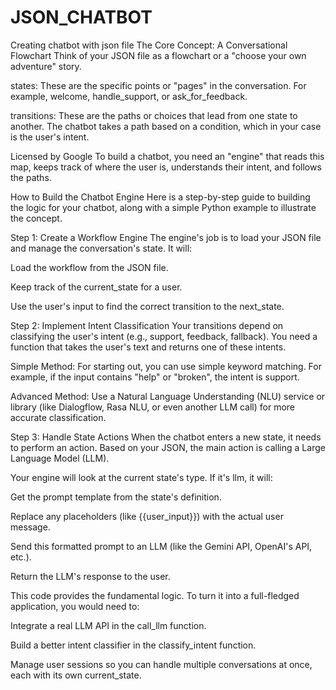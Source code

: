# JSON_CHATBOT
Creating chatbot with json file
The Core Concept: A Conversational Flowchart
Think of your JSON file as a flowchart or a "choose your own adventure" story.

states: These are the specific points or "pages" in the conversation. For example, welcome, handle_support, or ask_for_feedback.

transitions: These are the paths or choices that lead from one state to another. The chatbot takes a path based on a condition, which in your case is the user's intent.


Licensed by Google
To build a chatbot, you need an "engine" that reads this map, keeps track of where the user is, understands their intent, and follows the paths.

How to Build the Chatbot Engine
Here is a step-by-step guide to building the logic for your chatbot, along with a simple Python example to illustrate the concept.

Step 1: Create a Workflow Engine
The engine's job is to load your JSON file and manage the conversation's state. It will:

Load the workflow from the JSON file.

Keep track of the current_state for a user.

Use the user's input to find the correct transition to the next_state.

Step 2: Implement Intent Classification
Your transitions depend on classifying the user's intent (e.g., support, feedback, fallback). You need a function that takes the user's text and returns one of these intents.

Simple Method: For starting out, you can use simple keyword matching. For example, if the input contains "help" or "broken", the intent is support.

Advanced Method: Use a Natural Language Understanding (NLU) service or library (like Dialogflow, Rasa NLU, or even another LLM call) for more accurate classification.

Step 3: Handle State Actions
When the chatbot enters a new state, it needs to perform an action. Based on your JSON, the main action is calling a Large Language Model (LLM).

Your engine will look at the current state's type. If it's llm, it will:

Get the prompt template from the state's definition.

Replace any placeholders (like {{user_input}}) with the actual user message.

Send this formatted prompt to an LLM (like the Gemini API, OpenAI's API, etc.).

Return the LLM's response to the user.


This code provides the fundamental logic. To turn it into a full-fledged application, you would need to:

Integrate a real LLM API in the call_llm function.

Build a better intent classifier in the classify_intent function.

Manage user sessions so you can handle multiple conversations at once, each with its own current_state.


